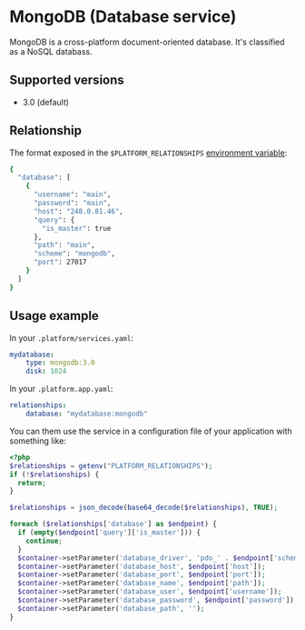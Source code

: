 # MongoDB (Database service)

MongoDB is a cross-platform document-oriented database. It's classified as a 
NoSQL databass.

## Supported versions

* 3.0 (default)

## Relationship

The format exposed in the ``$PLATFORM_RELATIONSHIPS`` [environment variable](reference/environment-variables.md):

```bash
{
  "database": [
    {
      "username": "main", 
      "password": "main", 
      "host": "248.0.81.46", 
      "query": {
        "is_master": true
      }, 
      "path": "main", 
      "scheme": "mongodb", 
      "port": 27017
    }
  ]
}
```

## Usage example

In your `.platform/services.yaml`:

```yaml
mydatabase:
    type: mongodb:3.0
    disk: 1024
```

In your `.platform.app.yaml`:

```yaml
relationships:
    database: "mydatabase:mongodb"
```

You can them use the service in a configuration file of your application with something like:

```php
<?php
$relationships = getenv("PLATFORM_RELATIONSHIPS");
if (!$relationships) {
  return;
}

$relationships = json_decode(base64_decode($relationships), TRUE);

foreach ($relationships['database'] as $endpoint) {
  if (empty($endpoint['query']['is_master'])) {
    continue;
  }
  $container->setParameter('database_driver', 'pdo_' . $endpoint['scheme']);
  $container->setParameter('database_host', $endpoint['host']);
  $container->setParameter('database_port', $endpoint['port']);
  $container->setParameter('database_name', $endpoint['path']);
  $container->setParameter('database_user', $endpoint['username']);
  $container->setParameter('database_password', $endpoint['password']);
  $container->setParameter('database_path', '');
}
```
